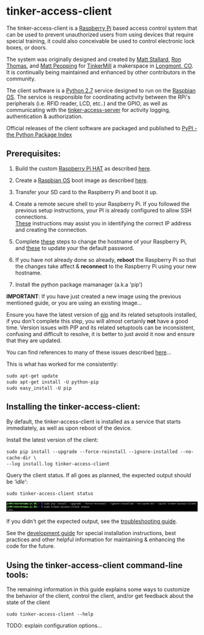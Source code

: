 # tinker-access-client

The tinker-access-client is a [Raspberry Pi](https://www.raspberrypi.org/products/) based access control system that can be used to prevent unauthorized users from using devices that require special training, it could also conceivable be used to control electronic lock boxes, or doors.

The system was originally designed and created by [Matt Stallard](https://github.com/mstallard), [Ron Thomas](https://github.com/RonaldThomas), and [Matt Peopping](https://github.com/analogpixel) for [TinkerMill](http://www.tinkermill.org) a makerspace in [Longmont, CO](https://www.google.com/maps/place/Longmont,+CO/@40.1679379,-105.1678944,12z/data=!3m1!4b1!4m5!3m4!1s0x876bf908d5cc3349:0xc17da1eef3a32735!8m2!3d40.1672068!4d-105.1019275). It is continually being maintained and enhanced by other contributors in the community.

The client software is a [Python 2.7](https://www.python.org/download/releases/2.7/) service designed to run on the [Raspbian OS](https://www.raspberrypi.org/downloads/raspbian/). The service is responsible for coordinating activity between the RPi's peripherals (i.e. RFID reader, LCD, etc..) and the GPIO, as well as communicating with the [tinker-access-server](../tinker_access_server/README.md) for activity logging, authentication & authorization.

Official releases of the client software are packaged and published to [PyPI - the Python Package Index ](https://pypi.python.org/pypi/tinker-access-client/)

## Prerequisites:
1. Build the custom [Raspberry Pi HAT](https://www.raspberrypi.org/blog/introducing-raspberry-pi-hats/) as described [here](../docs/RFID_Wiring.pdf).

1. Create a [Raspbian OS](https://www.raspberrypi.org/downloads/raspbian/) boot image as described [here](docs/bootimage.md).

1. Transfer your SD card to the Raspberry Pi and boot it up.

1. Create a remote secure shell to your Raspberry Pi. If you followed the previous setup instructions, your PI is already configured to allow SSH connections.  
[These](https://www.raspberrypi.org/documentation/remote-access/ssh/README.md) instructions may assist you in identifying the correct IP address and creating the connection.

1. Complete [these](https://www.howtogeek.com/167195/how-to-change-your-raspberry-pi-or-other-linux-devices-hostname/) steps to change the hostname of your Raspberry Pi, and [these](https://www.raspberrypi.org/documentation/linux/usage/users.md) to update your the default password.

1. If you have not already done so already, __reboot__ the Raspberry Pi so that the changes take affect & __reconnect__ to the Raspberry Pi using your new hostname.

1. Install the python package mamanager (a.k.a 'pip')

  **IMPORTANT**: If you have just created a new image using the previous mentioned guide, or you are using an existing image...

  Ensure you have the latest version of [pip](https://pip.pypa.io/en/stable) and its related setuptools installed, if you don't complete this step, you will almost certainly __not__ have a good time. Version issues with PIP and its related setuptools can be inconsistent, confusing and difficult to resolve, it is better to just avoid it now and ensure that they are updated.

  You can find references to many of these issues described [here](https://pip.pypa.io/en/stable/installing/#upgrading-pip)...

  This is what has worked for me consistently:
  ```commandline
  sudo apt-get update
  sudo apt-get install -U python-pip
  sudo easy_install -U pip
  ```

## Installing the tinker-access-client:

By default, the tinker-access-client is installed as a service that starts immediately, as well as upon reboot of the device.

Install the latest version of the client:

```commandline
sudo pip install --upgrade --force-reinstall --ignore-installed --no-cache-dir \
--log install.log tinker-access-client
```


Query the client status. If all goes as planned, the expected output should be *'idle'*:

```commandline
sudo tinker-access-client status
```

![status](docs/images/status.png)

If you didn't get the expected output, see the [troubleshooting guide](docs/troubleshooting.md).

See the [development guide](docs/development.md) for special installation instructions, best practices and other helpful information for maintaining & enhancing the code for the future.

## Using the tinker-access-client command-line tools:
The remaining information in this guide explains some ways to customize the behavior of the client, control the client, and/or get feedback about the state of the client
```
sudo tinker-access-client --help
```


TODO: explain configuration options...
